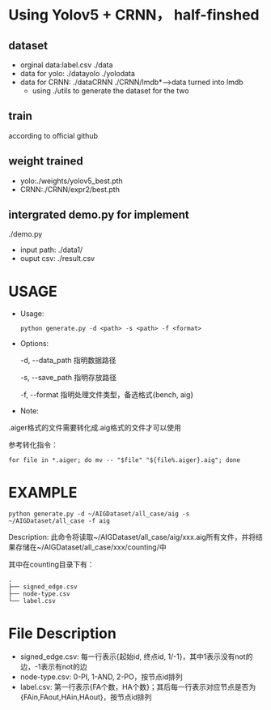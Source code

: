 # Using Yolov5 + CRNN， half-finshed
## dataset
- orginal data:label.csv   ./data
- data for yolo: ./datayolo ./yolodata
- data for CRNN: ./dataCRNN  ./CRNN/lmdb*-->data turned into lmdb
    - using ./utils to generate the dataset for the two
## train
according to official github
## weight trained
- yolo:./weights/yolov5_best.pth
- CRNN:./CRNN/expr2/best.pth
## intergrated demo.py for implement
./demo.py
- input path: ./data1/
- ouput csv: ./result.csv


# USAGE
- Usage:
  ```
  python generate.py -d <path> -s <path> -f <format>
  ```
- Options:
  
	-d, --data_path		指明数据路径
  
	-s, --save_path		指明存放路径
  
	-f, --format		指明处理文件类型，备选格式{bench, aig}

- Note:

.aiger格式的文件需要转化成.aig格式的文件才可以使用

参考转化指令：
```
for file in *.aiger; do mv -- "$file" "${file%.aiger}.aig"; done
```

# EXAMPLE
```
python generate.py -d ~/AIGDataset/all_case/aig -s ~/AIGDataset/all_case -f aig
```

Description: 此命令将读取~/AIGDataset/all_case/aig/xxx.aig所有文件，并将结果存储在~/AIGDataset/all_case/xxx/counting/中

其中在counting目录下有：
```
.
├── signed_edge.csv
├── node-type.csv
└── label.csv
```
# File Description
- signed_edge.csv: 每一行表示{起始id, 终点id, 1/-1}，其中1表示没有not的边，-1表示有not的边
- node-type.csv: 0-PI, 1-AND, 2-PO，按节点id排列
- label.csv: 第一行表示{FA个数，HA个数}；其后每一行表示对应节点是否为{FAin,FAout,HAin,HAout}，按节点id排列

